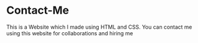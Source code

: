 # Contact-Me
This is a Website which I made using HTML and CSS. You can contact me using this website for collaborations and hiring me

